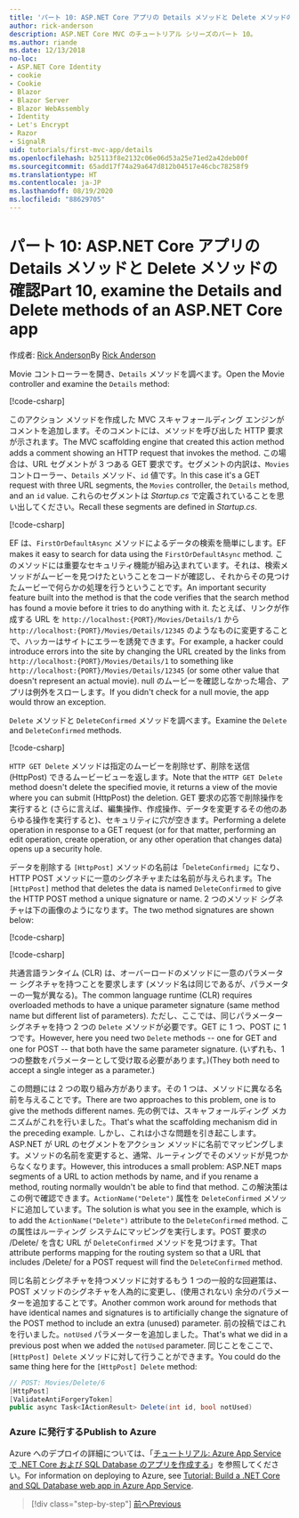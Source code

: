```yaml
---
title: 'パート 10: ASP.NET Core アプリの Details メソッドと Delete メソッドの確認'
author: rick-anderson
description: ASP.NET Core MVC のチュートリアル シリーズのパート 10。
ms.author: riande
ms.date: 12/13/2018
no-loc:
- ASP.NET Core Identity
- cookie
- Cookie
- Blazor
- Blazor Server
- Blazor WebAssembly
- Identity
- Let's Encrypt
- Razor
- SignalR
uid: tutorials/first-mvc-app/details
ms.openlocfilehash: b25113f8e2132c06e06d53a25e71ed2a42deb00f
ms.sourcegitcommit: 65add17f74a29a647d812b04517e46cbc78258f9
ms.translationtype: HT
ms.contentlocale: ja-JP
ms.lasthandoff: 08/19/2020
ms.locfileid: "88629705"
---
```

# <a name="part-10-examine-the-details-and-delete-methods-of-an-aspnet-core-app"></a><span data-ttu-id="674f1-103">パート 10: ASP.NET Core アプリの Details メソッドと Delete メソッドの確認</span><span class="sxs-lookup"><span data-stu-id="674f1-103">Part 10, examine the Details and Delete methods of an ASP.NET Core app</span></span>

<span data-ttu-id="674f1-104">作成者: [Rick Anderson](https://twitter.com/RickAndMSFT)</span><span class="sxs-lookup"><span data-stu-id="674f1-104">By [Rick Anderson](https://twitter.com/RickAndMSFT)</span></span>

<span data-ttu-id="674f1-105">Movie コントローラーを開き、`Details` メソッドを調べます。</span><span class="sxs-lookup"><span data-stu-id="674f1-105">Open the Movie controller and examine the `Details` method:</span></span>

[!code-csharp[](start-mvc/sample/MvcMovie22/Controllers/MoviesController.cs?name=snippet_details)]

<span data-ttu-id="674f1-106">このアクション メソッドを作成した MVC スキャフォールディング エンジンがコメントを追加します。そのコメントには、メソッドを呼び出した HTTP 要求が示されます。</span><span class="sxs-lookup"><span data-stu-id="674f1-106">The MVC scaffolding engine that created this action method adds a comment showing an HTTP request that invokes the method.</span></span> <span data-ttu-id="674f1-107">この場合は、URL セグメントが 3 つある GET 要求です。セグメントの内訳は、`Movies` コントローラー、`Details` メソッド、`id` 値です。</span><span class="sxs-lookup"><span data-stu-id="674f1-107">In this case it's a GET request with three URL segments, the `Movies` controller, the `Details` method, and an `id` value.</span></span> <span data-ttu-id="674f1-108">これらのセグメントは *Startup.cs* で定義されていることを思い出してください。</span><span class="sxs-lookup"><span data-stu-id="674f1-108">Recall these segments are defined in *Startup.cs*.</span></span>

[!code-csharp[](start-mvc/sample/MvcMovie3/Startup.cs?highlight=5&name=snippet_1)]

<span data-ttu-id="674f1-109">EF は、`FirstOrDefaultAsync` メソッドによるデータの検索を簡単にします。</span><span class="sxs-lookup"><span data-stu-id="674f1-109">EF makes it easy to search for data using the `FirstOrDefaultAsync` method.</span></span> <span data-ttu-id="674f1-110">このメソッドには重要なセキュリティ機能が組み込まれています。それは、検索メソッドがムービーを見つけたということをコードが確認し、それからその見つけたムービーで何らかの処理を行うということです。</span><span class="sxs-lookup"><span data-stu-id="674f1-110">An important security feature built into the method is that the code verifies that the search method has found a movie before it tries to do anything with it.</span></span> <span data-ttu-id="674f1-111">たとえば、リンクが作成する URL を `http://localhost:{PORT}/Movies/Details/1` から `http://localhost:{PORT}/Movies/Details/12345` のようなものに変更することで、ハッカーはサイトにエラーを誘発できます。</span><span class="sxs-lookup"><span data-stu-id="674f1-111">For example, a hacker could introduce errors into the site by changing the URL created by the links from `http://localhost:{PORT}/Movies/Details/1` to something like  `http://localhost:{PORT}/Movies/Details/12345` (or some other value that doesn't represent an actual movie).</span></span> <span data-ttu-id="674f1-112">null のムービーを確認しなかった場合、アプリは例外をスローします。</span><span class="sxs-lookup"><span data-stu-id="674f1-112">If you didn't check for a null movie, the app would throw an exception.</span></span>

<span data-ttu-id="674f1-113">`Delete` メソッドと `DeleteConfirmed` メソッドを調べます。</span><span class="sxs-lookup"><span data-stu-id="674f1-113">Examine the `Delete` and `DeleteConfirmed` methods.</span></span>

[!code-csharp[](start-mvc/sample/MvcMovie22/Controllers/MoviesController.cs?name=snippet_delete)]

<span data-ttu-id="674f1-114">`HTTP GET Delete` メソッドは指定のムービーを削除せず、削除を送信 (HttpPost) できるムービービューを返します。</span><span class="sxs-lookup"><span data-stu-id="674f1-114">Note that the `HTTP GET Delete` method doesn't delete the specified movie, it returns a view of the movie where you can submit (HttpPost) the deletion.</span></span> <span data-ttu-id="674f1-115">GET 要求の応答で削除操作を実行すると (さらに言えば、編集操作、作成操作、データを変更するその他のあらゆる操作を実行すると)、セキュリティに穴が空きます。</span><span class="sxs-lookup"><span data-stu-id="674f1-115">Performing a delete operation in response to a GET request (or for that matter, performing an edit operation, create operation, or any other operation that changes data) opens up a security hole.</span></span>

<span data-ttu-id="674f1-116">データを削除する `[HttpPost]` メソッドの名前は「`DeleteConfirmed`」になり、HTTP POST メソッドに一意のシグネチャまたは名前が与えられます。</span><span class="sxs-lookup"><span data-stu-id="674f1-116">The `[HttpPost]` method that deletes the data is named `DeleteConfirmed` to give the HTTP POST method a unique signature or name.</span></span> <span data-ttu-id="674f1-117">2 つのメソッド シグネチャは下の画像のようになります。</span><span class="sxs-lookup"><span data-stu-id="674f1-117">The two method signatures are shown below:</span></span>

[!code-csharp[](start-mvc/sample/MvcMovie/Controllers/MoviesController.cs?name=snippet_delete2)]

[!code-csharp[](start-mvc/sample/MvcMovie/Controllers/MoviesController.cs?name=snippet_delete3)]

<span data-ttu-id="674f1-118">共通言語ランタイム (CLR) は、オーバーロードのメソッドに一意のパラメーター シグネチャを持つことを要求します (メソッド名は同じであるが、パラメーターの一覧が異なる)。</span><span class="sxs-lookup"><span data-stu-id="674f1-118">The common language runtime (CLR) requires overloaded methods to have a unique parameter signature (same method name but different list of parameters).</span></span> <span data-ttu-id="674f1-119">ただし、ここでは、同じパラメーター シグネチャを持つ 2 つの `Delete` メソッドが必要です。GET に 1 つ、POST に 1 つです。</span><span class="sxs-lookup"><span data-stu-id="674f1-119">However, here you need two `Delete` methods -- one for GET and one for POST -- that both have the same parameter signature.</span></span> <span data-ttu-id="674f1-120">(いずれも、1 つの整数をパラメーターとして受け取る必要があります。)</span><span class="sxs-lookup"><span data-stu-id="674f1-120">(They both need to accept a single integer as a parameter.)</span></span>

<span data-ttu-id="674f1-121">この問題には 2 つの取り組み方があります。その 1 つは、メソッドに異なる名前を与えることです。</span><span class="sxs-lookup"><span data-stu-id="674f1-121">There are two approaches to this problem, one is to give the methods different names.</span></span> <span data-ttu-id="674f1-122">先の例では、スキャフォールディング メカニズムがこれを行いました。</span><span class="sxs-lookup"><span data-stu-id="674f1-122">That's what the scaffolding mechanism did in the preceding example.</span></span> <span data-ttu-id="674f1-123">しかし、これは小さな問題を引き起こします。ASP.NET が URL のセグメントをアクション メソッドに名前でマッピングします。メソッドの名前を変更すると、通常、ルーティングでそのメソッドが見つからなくなります。</span><span class="sxs-lookup"><span data-stu-id="674f1-123">However, this introduces a small problem: ASP.NET maps segments of a URL to action methods by name, and if you rename a method, routing normally wouldn't be able to find that method.</span></span> <span data-ttu-id="674f1-124">この解決策はこの例で確認できます。`ActionName("Delete")` 属性を `DeleteConfirmed` メソッドに追加しています。</span><span class="sxs-lookup"><span data-stu-id="674f1-124">The solution is what you see in the example, which is to add the `ActionName("Delete")` attribute to the `DeleteConfirmed` method.</span></span> <span data-ttu-id="674f1-125">この属性はルーティング システムにマッピングを実行します。POST 要求の /Delete/ を含む URL が `DeleteConfirmed` メソッドを見つけます。</span><span class="sxs-lookup"><span data-stu-id="674f1-125">That attribute performs mapping for the routing system so that a URL that includes /Delete/ for a POST request will find the `DeleteConfirmed` method.</span></span>

<span data-ttu-id="674f1-126">同じ名前とシグネチャを持つメソッドに対するもう 1 つの一般的な回避策は、POST メソッドのシグネチャを人為的に変更し、(使用されない) 余分のパラメーターを追加することです。</span><span class="sxs-lookup"><span data-stu-id="674f1-126">Another common work around for methods that have identical names and signatures is to artificially change the signature of the POST method to include an extra (unused) parameter.</span></span> <span data-ttu-id="674f1-127">前の投稿ではこれを行いました。`notUsed` パラメーターを追加しました。</span><span class="sxs-lookup"><span data-stu-id="674f1-127">That's what we did in a previous post when we added the `notUsed` parameter.</span></span> <span data-ttu-id="674f1-128">同じことをここで、`[HttpPost] Delete` メソッドに対して行うことができます。</span><span class="sxs-lookup"><span data-stu-id="674f1-128">You could do the same thing here for the `[HttpPost] Delete` method:</span></span>

```csharp
// POST: Movies/Delete/6
[HttpPost]
[ValidateAntiForgeryToken]
public async Task<IActionResult> Delete(int id, bool notUsed)
```

### <a name="publish-to-azure"></a><span data-ttu-id="674f1-129">Azure に発行する</span><span class="sxs-lookup"><span data-stu-id="674f1-129">Publish to Azure</span></span>

<span data-ttu-id="674f1-130">Azure へのデプロイの詳細については、「[チュートリアル: Azure App Service で .NET Core および SQL Database のアプリを作成する](/azure/app-service/app-service-web-tutorial-dotnetcore-sqldb)」を参照してください。</span><span class="sxs-lookup"><span data-stu-id="674f1-130">For information on deploying to Azure, see [Tutorial: Build a .NET Core and SQL Database web app in Azure App Service](/azure/app-service/app-service-web-tutorial-dotnetcore-sqldb).</span></span>

> [!div class="step-by-step"]
> [<span data-ttu-id="674f1-131">前へ</span><span class="sxs-lookup"><span data-stu-id="674f1-131">Previous</span></span>](validation.md)
